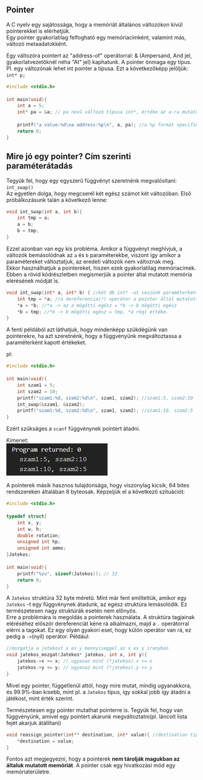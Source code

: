 ## Pointer

A C nyelv egy sajátossága, hogy a memóriát általános változókon kívül pointerekkel is elérhetjük.<br>
Egy pointer gyakorlatilag felfogható egy memóriacímként, valamint más, változó metaadatokként.

Egy változóra pointert az "address-of" operátorral: & (Ampersand, And jel, gyakorlatvezetőknél néha "At" jel) kaphatunk.
A pointer önmaga egy típus. Pl. egy változónak lehet int pointer a típusa. Ezt a következőképp jelöljük: `int* p;`
```c
#include <stdio.h>

int main(void){
    int a = 5;
    int* pa = &a; // pa nevű változó típusa int*, értéke az a-ra mutató pointer

    printf("a value:%d\na address:%p\n", a, pa); //a %p format specifier a pointer által mutatott címet írja ki.
    return 0;
}
```

## Mire jó egy pointer? Cím szerinti paraméterátadás

Tegyük fel, hogy egy egyszerű függvényt szeretnénk megvalósítani: `int_swap()`<br>
Az egyetlen dolga, hogy megcserél két egész számot két változóban. 
Első próbálkozásunk talán a következő lenne:
```c
void int_swap(int a, int b){
    int tmp = a;
    a = b;
    b = tmp;
}
```
Ezzel azonban van egy kis probléma. Amikor a függvényt meghívjuk, a változók bemásolódnak az `a` és `b` paraméterekbe, viszont így amikor a paramétereket változtatjuk, az eredeti változók nem változnak meg.<br>
Ekkor használhatjuk a pointereket, hiszen ezek gyakorlatilag memóriacímek. Ebben a rövid kódrészletben megismerjük a pointer által mutatott memória elérésének módját is.
```c
void int_swap(int* a, int* b) { //két db int* -ot veszünk paraméterként
    int tmp = *a; //a dereferencia(*) operátor a pointer által mutatott memóriát adja vissza, ez esetben az 'a' pointer mögötti egész számot
    *a = *b; //*a -> az a mögötti egész = *b -> b mögötti egész
    *b = tmp; //*b -> b mögötti egész = tmp, *a régi értéke.
}
```

A fenti példából azt láthatjuk, hogy mindenképp szükdégünk van pointerekre, ha azt szeretnénk, hogy a függvényünk megváltoztassa a paraméterként kapott értékeket.

pl:
```c
#include <stdio.h>

int main(void){
    int szam1 = 5;
    int szam2 = 10;
    printf("szam1:%d, szam2:%d\n", szam1, szam2); //szam1:5, szam2:10
    int_swap(&szam1, &szam2);
    printf("szam1:%d, szam2:%d\n", szam1, szam2); //szam1:10, szam2:5
}
```
Ezért szükságes a `scanf` függvénynek pointert átadni.

Kimenet:<br>
![alt text](image.png)

A pointerek másik hasznos tulajdonsága, hogy viszonylag kicsik, 64 bites rendszereken általában 8 byteosak.
Képzeljük el a következő szituációt:
```c
#include <stdio.h>

typedef struct{
    int x, y;
    int w, h;
    double rotation;
    unsigned int hp;
    unsigned int ammo;
}Jatekos;

int main(void){
    printf("%zu", sizeof(Jatekos)); // 32
    return 0;
}
```

A `Jatekos` struktúra 32 byte méretű. Mint már fent említettük, amikor egy `Jatekos` -t egy függvénynek átadunk, az egész struktúra lemásolódik. Ez természetesen nagy struktúrák esetén nem előnyös.<br>
Erre a problémára is megoldás a pointerek használata.
A struktúra tagjainak eléréséhez először dereferenciát kéne rá alkalmazni, majd a `.` operátorral elérni a tagokat. Ez egy olyan gyakori eset, hogy külön operátor van rá, ez pedig a `->`(nyíl) operátor.
Például:
```c
//mozgatja a jatekost x es y mennyiseggel az x es y iranyban
void jatekos_mozgat(Jatekos* jatekos, int x, int y){
    jatekos->x += x; // ugyanaz mint (*jatekos).x += x
    jatekos->y += y; // ugyanaz mint (*jatekos).y += y
}
```
Mivel egy pointer, függetlenül attól, hogy mire mutat, mindig ugyanakkora, és 99.9%-ban kisebb, mint pl. a `Jatekos` típus, így sokkal jobb így átadni a játékost, mint érték szerint.

Természetesen egy pointer mutathat pointerre is. Tegyük fel, hogy van függvényünk, amivel egy pointert akarunk megváltoztatni(pl. láncolt lista fejét akarjuk átállítani)
```c
void reassign_pointer(int** destination, int* value){ //destination tipusa: int**, egy int pointerre mutato pointer
    *destination = value;
}
```

Fontos azt megjegyezni, hogy a pointerek **nem tárolják magukban az általuk mutatott memóriát**. A pointer csak egy hivatkozási mód egy memóriaterületre. 